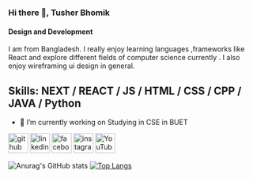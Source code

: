 ### Hi there 👋, Tusher Bhomik
#### Design and Development
I am from Bangladesh. I really enjoy learning languages ,frameworks like React and explore different fields of computer science currently . I also enjoy wireframing ui design in general. 

## Skills: NEXT / REACT / JS / HTML / CSS / CPP / JAVA / Python

- 🔭 I’m currently working on Studying in CSE in BUET
  


[<img src='https://cdn.jsdelivr.net/npm/simple-icons@3.0.1/icons/github.svg' alt='github' height='40'>](https://github.com/Tusherbhomik)  [<img src='https://cdn.jsdelivr.net/npm/simple-icons@3.0.1/icons/linkedin.svg' alt='linkedin' height='40'>](https://www.linkedin.com/in/tusher-bhomik-99b048226/)  [<img src='https://cdn.jsdelivr.net/npm/simple-icons@3.0.1/icons/facebook.svg' alt='facebook' height='40'>](https://www.facebook.com/tusher.bhowmick.8083/)  [<img src='https://cdn.jsdelivr.net/npm/simple-icons@3.0.1/icons/instagram.svg' alt='instagram' height='40'>](https://www.instagram.com/tusher_bhomik/)  [<img src='https://cdn.jsdelivr.net/npm/simple-icons@3.0.1/icons/youtube.svg' alt='YouTube' height='40'>](https://www.youtube.com/channel/https://www.youtube.com/channel/UCx0-dLPvb0IM-gW6w0EyEiQ )  

![Anurag's GitHub stats](https://github-readme-stats.vercel.app/api?username=Tusherbhomik&show_icons=true&bg_color=00000000)
[![Top Langs](https://github-readme-stats.vercel.app/api/top-langs/?username=anuraghazra&layout=donut)](https://github.com/anuraghazra/github-readme-stats)
